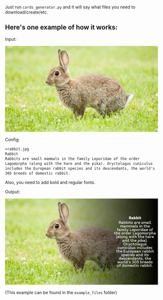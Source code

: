 Just run `cards_generator.py` and it will say what files you need to download/create/etc.

## Here's one example of how it works:

Input:

![Rabbit before](example_files/input_photos/rabbit.jpg)

Config:

    >rabbit.jpg
    Rabbit
    Rabbits are small mammals in the family Leporidae of the order Lagomorpha (along with the hare and the pika). Oryctolagus cuniculus includes the European rabbit species and its descendants, the world's 305 breeds of domestic rabbit.

Also, you need to add bold and regular fonts.

Output:

![Rabbit after](example_files/output_photos/rabbit.jpg)

(This example can be found in the `example_files` folder)
